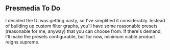 ## Presmedia To Do

I decided the UI was getting nasty, so I've simplified it considerably.  Instead of building up
custom filter graphs, you'll have some reasonable presets (reasonable for me, anyway)
that you can choose from.  If there's demand, I'll make the presets configurable, 
but for now, minimum viable product reigns supreme.